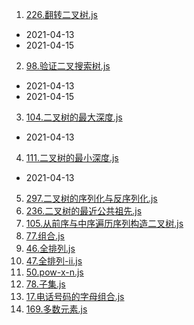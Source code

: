 1. [226.翻转二叉树.js](./code2/226.翻转二叉树.js)

- 2021-04-13
- 2021-04-15


2. [98.验证二叉搜索树.js](./code2/98.验证二叉搜索树.js)

- 2021-04-13
- 2021-04-15

3. [104.二叉树的最大深度.js](./code2/104.二叉树的最大深度.js)

- 2021-04-13

4. [111.二叉树的最小深度.js](./code2/111.二叉树的最小深度.js)

- 2021-04-13

5. [297.二叉树的序列化与反序列化.js](./code2/297.二叉树的序列化与反序列化.js)
6. [236.二叉树的最近公共祖先.js](./code2/236.二叉树的最近公共祖先.js)
7. [105.从前序与中序遍历序列构造二叉树.js](./code2/105.从前序与中序遍历序列构造二叉树.js)
8. [77.组合.js](./code2/77.组合.js)
9. [46.全排列.js](./code2/46.全排列.js)
10. [47.全排列-ii.js](./code2/47.全排列-ii.js)
11. [50.pow-x-n.js](./code2/50.pow-x-n.js)
12. [78.子集.js](./code2/78.子集.js)
13. [17.电话号码的字母组合.js](./code2/17.电话号码的字母组合.js)
14. [169.多数元素.js](./code2/169.多数元素.js)